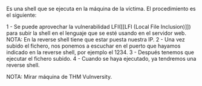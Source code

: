 Es una shell que se ejecuta en la máquina de la víctima. El procedimiento es el siguiente:

1 - Se puede aprovechar la vulnerabilidad LFI([[LFI (Local File Inclusion)]]) para subir la shell en el lenguaje que se esté usando en el servidor web. NOTA: En la reverse shell tiene que estar puesta nuestra IP.
2 - Una vez subido el fichero, nos ponemos a escuchar en el puerto que hayamos indicado en la reverse shell, por ejemplo el 1234.
3 - Después tenemos que ejecutar el fichero subido.
4 - Cuando se haya ejecutado, ya tendremos una reverse shell.


NOTA: Mirar máquina de THM Vulnversity.